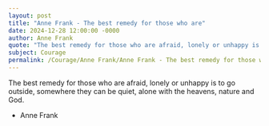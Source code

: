 ```yaml
---
layout: post
title: "Anne Frank - The best remedy for those who are"
date: 2024-12-28 12:00:00 -0000
author: Anne Frank
quote: "The best remedy for those who are afraid, lonely or unhappy is to go outside, somewhere they can be quiet, alone with the heavens, nature and God."
subject: Courage
permalink: /Courage/Anne Frank/Anne Frank - The best remedy for those who are
---
```


The best remedy for those who are afraid, lonely or unhappy is to go outside, somewhere they can be quiet, alone with the heavens, nature and God.

- Anne Frank
